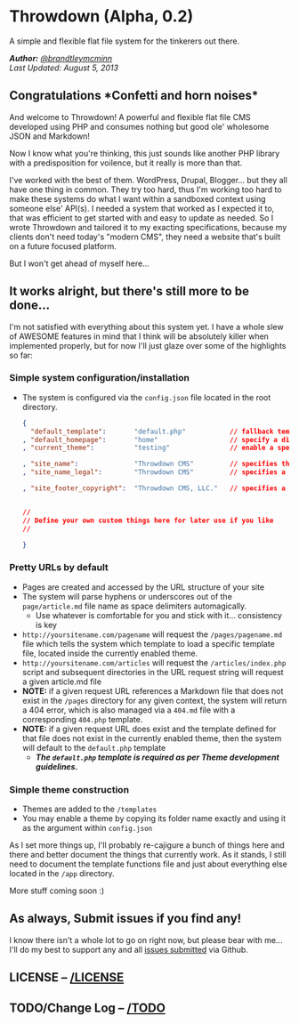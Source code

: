 # Throwdown (Alpha, 0.2)

A simple and flexible flat file system for the tinkerers out there.

_**Author:** [@brandtleymcminn](https://twitter.com/brandtleymcminn)_<br>
_Last Updated: August 5, 2013_


## **Congratulations** \*Confetti and horn noises\*

And welcome to Throwdown! A powerful and flexible flat file CMS developed using PHP and consumes nothing but good ole' wholesome JSON and Markdown!

Now I know what you're thinking, this just sounds like another PHP library with a predisposition for voilence, but it really is more than that.

I've worked with the best of them. WordPress, Drupal, Blogger... but they all have one thing in common. They try too hard, thus I'm working too hard to make these systems do what I want within a sandboxed context using someone else' API(s). I needed a system that worked as I expected it to, that was efficient to get started with and easy to update as needed. So I wrote Throwdown and tailored it to my exacting specifications, because my clients don't need today's "modern CMS", they need a website that's built on a future focused platform.

But I won't get ahead of myself here...


## It works alright, but there's still more to be done...

I'm not satisfied with everything about this system yet. I have a whole slew of AWESOME features in mind that I think will be absolutely killer when implemented properly, but for now I'll just glaze over some of the highlights so far:



### Simple system configuration/installation

- The system is configured via the `config.json` file located in the root directory.
    ```json
    {
      "default_template":       "default.php"           // fallback template in the event a pages defined template does not exist
    , "default_homepage":       "home"                  // specify a different homepage, other than the default.md page
    , "current_theme":          "testing"               // enable a specific theme. there is no fallback for this yet

    , "site_name":              "Throwdown CMS"         // specifies the sitename rendered on a given views' `<title>` tag
    , "site_name_legal":        "Throwdown CMS"         // specifies a system constant you can use to change the legal name used in `/terms` and `/privacy` page files

    , "site_footer_copyright":  "Throwdown CMS, LLC."   // specifies a system constant you can use when rendering the footer copyright section


    //
    // Define your own custom things here for later use if you like
    //

    }
    ```


### Pretty URLs by default
- Pages are created and accessed by the URL structure of your site
- The system will parse hyphens or underscores out of the `page/article.md` file name as space delimiters automagically.
    - Use whatever is comfortable for you and stick with it... consistency is key
- `http://yoursitename.com/pagename` will request the `/pages/pagename.md` file which tells the system which template to load a specific template file, located inside the currently enabled theme.
- `http://yoursitename.com/articles` will request the `/articles/index.php` script and subsequent directories in the URL request string will request a given article.md file
- **NOTE:** if a given request URL references a Markdown file that does not exist in the `/pages` directory for any given context, the system will return a 404 error, which is also managed via a `404.md` file with a corresponding `404.php` template.
- **NOTE:** if a given request URL does exist and the template defined for that file does not exist in the currently enabled theme, then the system will default to the `default.php` template
    - _**The `default.php` template is required as per Theme development guidelines.**_


### Simple theme construction
- Themes are added to the `/templates`
- You may enable a theme by copying its folder name exactly and using it as the argument within `config.json`



As I set more things up, I'll probably re-cajigure a bunch of things here and there and better document the things that currently work. As it stands, I still need to document the template functions file and just about everything else located in the `/app` directory.

More stuff coming soon :)



## As always, Submit issues if you find any!

I know there isn't a whole lot to go on right now, but please bear with me... I'll do my best to support any and all [issues submitted](https://github.com/GiggleboxStudios/Throwdown/issues) via Github.



## LICENSE &ndash; [/LICENSE](https://github.com/GiggleboxStudios/Throwdown/blob/master/LICENSE)

## TODO/Change Log &ndash; [/TODO](https://github.com/GiggleboxStudios/Throwdown/TODO)